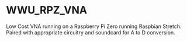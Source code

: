 # WWU_RPZ_VNA
Low Cost VNA running on a Raspberry Pi Zero running Raspbian Stretch. Paired with appropriate circuitry and soundcard for A to D conversion. 
